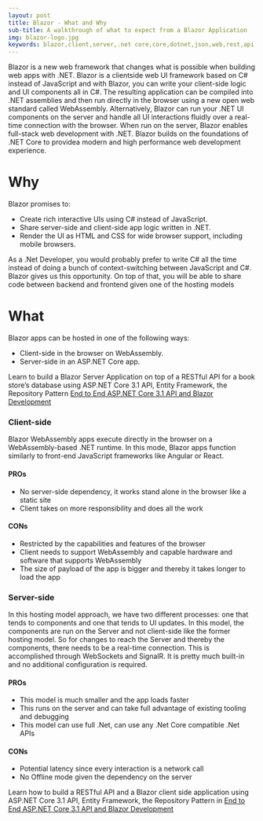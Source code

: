 ```yaml
---
layout: post
title: Blazor - What and Why
sub-title: A walkthrough of what to expect from a Blazor Application
img: blazor-logo.jpg
keywords: blazor,client,server,.net core,core,dotnet,json,web,rest,api,development
---
```


Blazor is a new web framework that changes what is possible when building web apps with .NET. Blazor is a clientside web UI framework based on C# instead of JavaScript and with Blazor, you can write your client-side logic and UI components all in C#. The resulting application can be compiled into .NET assemblies and then run directly in the browser using a new open web standard called WebAssembly. Alternatively, Blazor can run your .NET UI components on the server and handle all UI interactions fluidly over a real-time connection with the browser. When run on the server, Blazor enables full-stack web development with .NET. Blazor builds on the foundations of .NET Core to providea modern and high performance web development experience.

# Why 

Blazor promises to:

- Create rich interactive UIs using C# instead of JavaScript.
- Share server-side and client-side app logic written in .NET.
- Render the UI as HTML and CSS for wide browser support, including mobile browsers.

As a .Net Developer, you would probably prefer to write C# all the time instead of doing a bunch of context-switching between JavaScript and C#. Blazor gives us this opportunity. On top of that, you will be able to share code between backend and frontend given one of the hosting models

# What

Blazor apps can be hosted in one of the following ways:

- Client-side in the browser on WebAssembly.
- Server-side in an ASP.NET Core app.

Learn to build a Blazor Server Application on top of a RESTful API for a book store’s database using ASP.NET Core 3.1 API, Entity Framework, the Repository Pattern [End to End ASP.NET Core 3.1 API and Blazor Development](https://bit.ly/core-api-website)

### Client-side

Blazor WebAssembly apps execute directly in the browser on a WebAssembly-based .NET runtime. In this mode, Blazor apps function similarly to front-end JavaScript frameworks like Angular or React.

#### PROs

- No server-side dependency, it works stand alone in the browser like a static site
- Client takes on more responsibility and does all the work

#### CONs

- Restricted by the capabilities and features of the browser
- Client needs to support WebAssembly and capable hardware and software that supports WebAssembly
- The size of payload of the app is bigger and thereby it takes longer to load the app

### Server-side

In this hosting model approach, we have two different processes: one that tends to components and one that tends to UI updates. In this model, the components are run on the Server and not client-side like the former hosting model. So for changes to reach the Server and thereby the components, there needs to be a real-time connection. This is accomplished through WebSockets and SignalR. It is pretty much built-in and no additional configuration is required. 

#### PROs

- This model is much smaller and the app loads faster
- This runs on the server and can take full advantage of existing tooling and debugging
- This model can use full .Net, can use any .Net Core compatible .Net APIs

#### CONs

- Potential latency since every interaction is a network call
- No Offline mode given the dependency on the server 


Learn how to build a RESTful API and a Blazor client side application using ASP.NET Core 3.1 API, Entity Framework, the Repository Pattern in [End to End ASP.NET Core 3.1 API and Blazor Development](https://bit.ly/core-api-website)